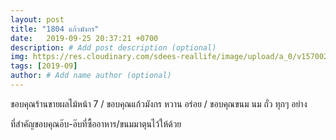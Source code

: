 ```yaml
---
layout: post
title: "1804 แก้วมังกร"
date:   2019-09-25 20:37:21 +0700
description: # Add post description (optional)
img: https://res.cloudinary.com/sdees-reallife/image/upload/a_0/v1570024567/line_1569409812427.jpg # Add image post (optional)
tags: [2019-09]
author: # Add name author (optional)
---
```

ขอบคุณร้านขายผลไม้หน้า 7 / ขอบคุณแก้วมังกร หวาน อร่อย / ขอบคุณขนม นม ถั่ว ทุกๆ อย่าง

<i class="fa fa-child" style="color:plum"></i>

ที่สำคัญขอบคุณอ๊บ-อ๊บที่ซื้ออาหาร/ขนมมาตุนไว้ให้ด้วย
